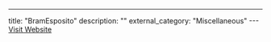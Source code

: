 ---
title: "BramEsposito"
description: ""
external_category: "Miscellaneous"
---[Visit Website](https://github.com/BramEsposito)

